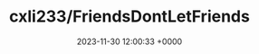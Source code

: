 ---
title: "cxli233/FriendsDontLetFriends"
link: "https://github.com/cxli233/FriendsDontLetFriends"
date: "2023-11-30 12:00:33 +0000"
description: "Friends don't let friends make certain types of data visualization - What are they and why are they bad."
category: "github"
---